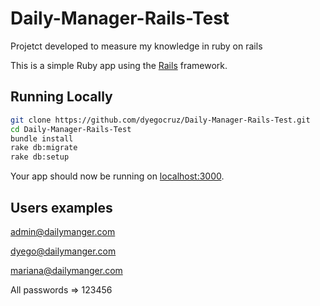 # Daily-Manager-Rails-Test

Projetct developed to measure my knowledge in ruby on rails

This is a simple Ruby app using the [Rails](http://rubyonrails.org) framework.

## Running Locally

```sh
git clone https://github.com/dyegocruz/Daily-Manager-Rails-Test.git
cd Daily-Manager-Rails-Test
bundle install
rake db:migrate
rake db:setup
```

Your app should now be running on [localhost:3000](http://localhost:3000/).

## Users examples

admin@dailymanger.com

dyego@dailymanger.com

mariana@dailymanger.com

All passwords => 123456